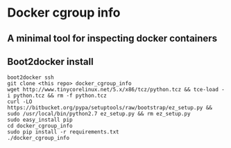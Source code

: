 # Docker cgroup info
## A minimal tool for inspecting docker containers

## Boot2docker install
```
boot2docker ssh
git clone <this repo> docker_cgroup_info
wget http://www.tinycorelinux.net/5.x/x86/tcz/python.tcz && tce-load -i python.tcz && rm -f python.tcz
curl -LO https://bitbucket.org/pypa/setuptools/raw/bootstrap/ez_setup.py && sudo /usr/local/bin/python2.7 ez_setup.py && rm ez_setup.py
sudo easy_install pip
cd docker_cgroup_info
sudo pip install -r requirements.txt
./docker_cgroup_info
```
